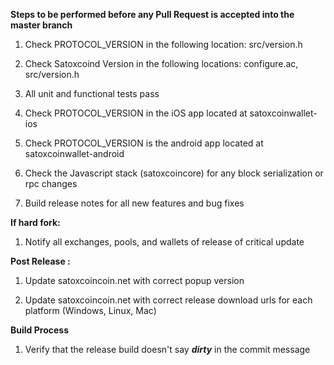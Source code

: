 **Steps to be performed before any Pull Request is accepted into the master branch**

  1. Check PROTOCOL_VERSION in the following location: src/version.h

  2. Check Satoxcoind Version in the following locations: configure.ac, src/version.h

  3. All unit and functional tests pass

  4. Check PROTOCOL_VERSION in the iOS app located at satoxcoinwallet-ios

  5. Check PROTOCOL_VERSION is the android app located at satoxcoinwallet-android

  6. Check the Javascript stack (satoxcoincore) for any block serialization or rpc changes
  
  7. Build release notes for all new features and bug fixes

**If hard fork:**

  1. Notify all exchanges, pools, and wallets of release of critical update

**Post Release :**

  1. Update satoxcoincoin.net with correct popup version
  
  2. Update satoxcoincoin.net with correct release download urls for each platform (Windows, Linux, Mac)

**Build Process**

  1. Verify that the release build doesn't say ***dirty*** in the commit message

